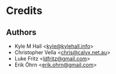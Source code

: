 # Credits

## Authors

* Kyle M Hall &lt;kyle@kylehall.info&gt;
* Christopher Vella &lt;chris@calyx.net.au&gt;
* Luke Fritz &lt;ldfritz@gmail.com&gt;
* Erik Öhrn &lt;erik.ohrn@gmail.com&gt;

